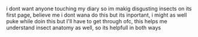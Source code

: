 i dont want anyone touching my diary so im makig disgusting insects on its first page,
believe me i dont wana do this but its inportant, i might as well puke while doin this 
but I'll have to get through
ofc, this helps me understand insect anatomy as well, so its helpfull in both ways

